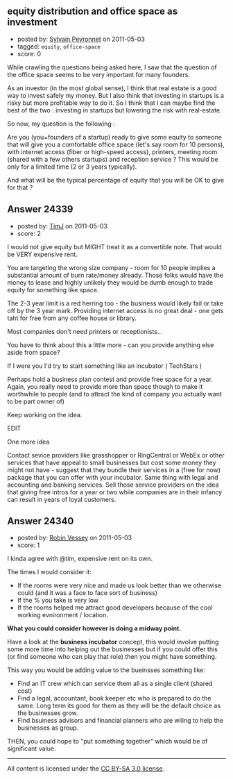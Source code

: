## equity distribution and office space as investment

- posted by: [Sylvain Peyronnet](https://stackexchange.com/users/-1/9941-sylvain-peyronnet) on 2011-05-03
- tagged: `equity`, `office-space`
- score: 0

While crawling the questions being asked here, I saw that the question of the office space seems to be very important for many founders.

As an investor (in the most global sense), I think that real estate is a good way to invest safely my money. But I also think that investing in startups is a risky but more profitable way to do it. So I think that I can maybe find the best of the two : investing in startups but lowering the risk with real-estate.

So now, my question is the following :

Are you (you=founders of a startup) ready to give some equity to someone that will give you a comfortable office space (let's say room for 10 persons), with  internet access (fiber or high-speed access), printers, meeting room (shared with a few others startups) and reception service ? This would be only for a limited time (2 or 3 years typically).

And what will be the typical percentage of equity that you will be OK to give for that ? 


## Answer 24339

- posted by: [TimJ](https://stackexchange.com/users/-1/1172-timj) on 2011-05-03
- score: 2

I would not give equity but MIGHT treat it as a convertible note.  That would be VERY expensive rent.  

You are targeting the wrong size company - room for 10 people implies a substantial amount of burn rate/money already.  Those folks would have the money to lease and highly unlikely they would be dumb enough to trade equity for something like space.  

The 2-3 year limit is a red herring too - the business would likely fail or take off by the 3 year mark.  Providing internet access is no great deal - one gets taht for free from any coffee house or library.  

Most companies don't need printers or receptionists...  

You have to think about this a little more - can you provide anything else aside from space?

If I were you I'd try to start something like an incubator ( TechStars )

Perhaps hold a business plan contest and provide free space for a year.  Again, you really need to provide more than space though to make it worthwhile to people (and to attract the kind of company you actually want to be part owner of)

Keep working on the idea.

EDIT

One more idea 

Contact sevice providers like grasshopper or RingCentral or WebEx or other services that have appeal to small businesses but cost some money they might not have - suggest that they bundle their services in a (free for now) package that you can offer with your incubator.  Same thing with legal and accounting and banking services.  Sell those service providers on the idea that giving free intros for a year or two while companies are in their infancy can result in years of loyal customers.  




## Answer 24340

- posted by: [Robin Vessey](https://stackexchange.com/users/-1/984-robin-vessey) on 2011-05-03
- score: 1

I kinda agree with @tim, expensive rent on its own.

The times I would consider it:

 - If the rooms were very nice and made us look better than we otherwise could (and it was a face to face sort of business)
 - If the % you take is very low
 - If the rooms helped me attract good developers because of the cool working evnironment / location.

**What you could consider however is doing a midway point.**

Have a look at the **business incubator** concept, this would involve putting some more time into helping out the businesses but if you could offer this (or find someone who can play that role) then you might have something.

This way you would be adding value to the bueinsses something like:

 - Find an IT crew which can service them all as a single client (shared cost)
 - Find a legal, accountant, book keeper etc who is prepared to do the same. Long term its good for them as they will be the default choice as the businesses grow.
 - Find bsuiness advisors and financial planners who are wiling to help the businesses as group.

THEN, you could hope to "put something together" which would be of significant value.
 



---

All content is licensed under the [CC BY-SA 3.0 license](https://creativecommons.org/licenses/by-sa/3.0/).
